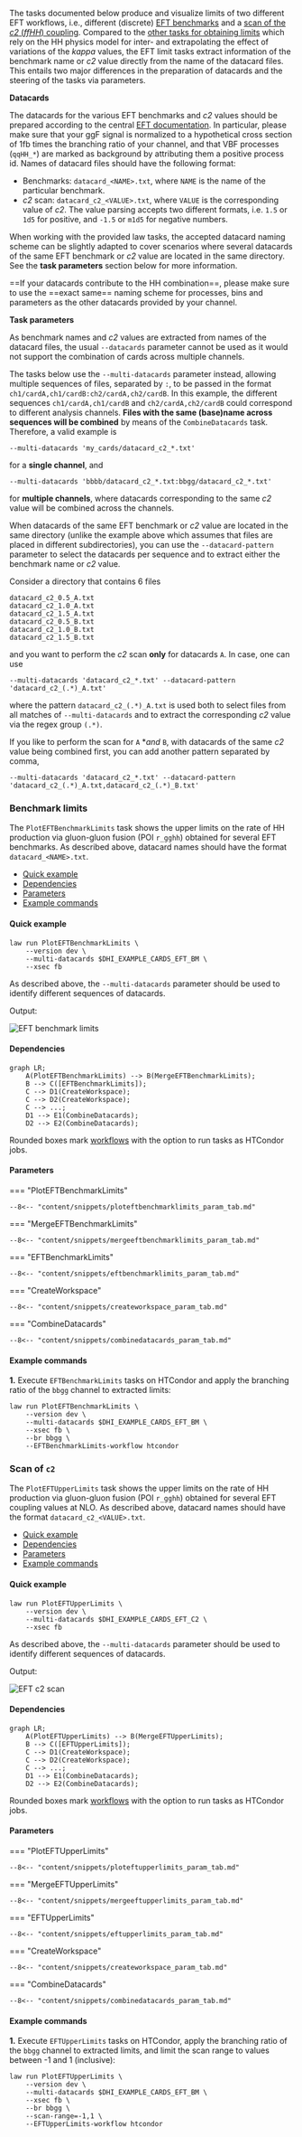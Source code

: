 The tasks documented below produce and visualize limits of two different EFT workflows, i.e., different (discrete) [EFT benchmarks](#benchmark-limits) and a [scan of the *c2* (*ffHH*) coupling](#scan-of-c2).
Compared to the [other tasks for obtaining limits](limits.md) which rely on the HH physics model for inter- and extrapolating the effect of variations of the *kappa* values, the EFT limit tasks extract information of the benchmark name or *c2* value directly from the name of the datacard files.
This entails two major differences in the preparation of datacards and the steering of the tasks via parameters.

**Datacards**

The datacards for the various EFT benchmarks and *c2* values should be prepared according to the central [EFT documentation](https://gitlab.cern.ch/hh/eft-benchmarks).
In particular, please make sure that your ggF signal is normalized to a hypothetical cross section of 1fb times the branching ratio of your channel, and that VBF processes (`qqHH_*`) are marked as background by attributing them a positive process id.
Names of datacard files should have the following format:

- Benchmarks: `datacard_<NAME>.txt`, where `NAME` is the name of the particular benchmark.
- *c2* scan: `datacard_c2_<VALUE>.txt`, where `VALUE` is the corresponding value of *c2*. The value parsing accepts two different formats, i.e. `1.5` or `1d5` for positive, and `-1.5` or `m1d5` for negative numbers.

When working with the provided law tasks, the accepted datacard naming scheme can be slightly adapted to cover scenarios where several datacards of the same EFT benchmark or *c2* value are located in the same directory.
See the **task parameters** section below for more information.

==If your datacards contribute to the HH combination==, please make sure to use the ==exact same== naming scheme for processes, bins and parameters as the other datacards provided by your channel.

**Task parameters**

As benchmark names and *c2* values are extracted from names of the datacard files, the usual `--datacards` parameter cannot be used as it would not support the combination of cards across multiple channels.

The tasks below use the `--multi-datacards` parameter instead, allowing multiple sequences of files, separated by `:`, to be passed in the format `ch1/cardA,ch1/cardB:ch2/cardA,ch2/cardB`.
In this example, the different sequences `ch1/cardA,ch1/cardB` and `ch2/cardA,ch2/cardB` could correspond to different analysis channels.
**Files with the same (base)name across sequences will be combined** by means of the `CombineDatacards` task.
Therefore, a valid example is

```shell
--multi-datacards 'my_cards/datacard_c2_*.txt'
```

for a **single channel**, and

```shell
--multi-datacards 'bbbb/datacard_c2_*.txt:bbgg/datacard_c2_*.txt'
```

for **multiple channels**, where datacards corresponding to the same *c2* value will be combined across the channels.

When datacards of the same EFT benchmark or *c2* value are located in the same directory (unlike the example above which assumes that files are placed in different subdirectories), you can use the `--datacard-pattern` parameter to select the datacards per sequence and to extract either the benchmark name or *c2* value.

Consider a directory that contains 6 files

```
datacard_c2_0.5_A.txt
datacard_c2_1.0_A.txt
datacard_c2_1.5_A.txt
datacard_c2_0.5_B.txt
datacard_c2_1.0_B.txt
datacard_c2_1.5_B.txt
```

and you want to perform the *c2* scan **only** for datacards `A`.
In case, one can use

```shell
--multi-datacards 'datacard_c2_*.txt' --datacard-pattern 'datacard_c2_(.*)_A.txt'
```

where the pattern `datacard_c2_(.*)_A.txt` is used both to select files from all matches of `--multi-datacards` and to extract the corresponding *c2* value via the regex group `(.*)`.

If you like to perform the scan for `A` **and* `B`, with datacards of the same *c2* value being combined first, you can add another pattern separated by comma,

```shell
--multi-datacards 'datacard_c2_*.txt' --datacard-pattern 'datacard_c2_(.*)_A.txt,datacard_c2_(.*)_B.txt'
```


### Benchmark limits

The `PlotEFTBenchmarkLimits` task shows the upper limits on the rate of HH production via gluon-gluon fusion (POI `r_gghh`) obtained for several EFT benchmarks.
As described above, datacard names should have the format `datacard_<NAME>.txt`.

- [Quick example](#quick-example)
- [Dependencies](#dependencies)
- [Parameters](#parameters)
- [Example commands](#example-commands)


#### Quick example

```shell
law run PlotEFTBenchmarkLimits \
    --version dev \
    --multi-datacards $DHI_EXAMPLE_CARDS_EFT_BM \
    --xsec fb
```

As described above, the `--multi-datacards` parameter should be used to identify different sequences of datacards.

Output:

![EFT benchmark limits](../images/limits__eft__benchmarks.png)


#### Dependencies

```mermaid
graph LR;
    A(PlotEFTBenchmarkLimits) --> B(MergeEFTBenchmarkLimits);
    B --> C([EFTBenchmarkLimits]);
    C --> D1(CreateWorkspace);
    C --> D2(CreateWorkspace);
    C --> ...;
    D1 --> E1(CombineDatacards);
    D2 --> E2(CombineDatacards);
```

Rounded boxes mark [workflows](practices.md#workflows) with the option to run tasks as HTCondor jobs.


#### Parameters

=== "PlotEFTBenchmarkLimits"

    --8<-- "content/snippets/ploteftbenchmarklimits_param_tab.md"

=== "MergeEFTBenchmarkLimits"

    --8<-- "content/snippets/mergeeftbenchmarklimits_param_tab.md"

=== "EFTBenchmarkLimits"

    --8<-- "content/snippets/eftbenchmarklimits_param_tab.md"

=== "CreateWorkspace"

    --8<-- "content/snippets/createworkspace_param_tab.md"

=== "CombineDatacards"

    --8<-- "content/snippets/combinedatacards_param_tab.md"


#### Example commands

**1.** Execute `EFTBenchmarkLimits` tasks on HTCondor and apply the branching ratio of the `bbgg` channel to extracted limits:

```shell hl_lines="5-6"
law run PlotEFTBenchmarkLimits \
    --version dev \
    --multi-datacards $DHI_EXAMPLE_CARDS_EFT_BM \
    --xsec fb \
    --br bbgg \
    --EFTBenchmarkLimits-workflow htcondor
```


### Scan of `c2`

The `PlotEFTUpperLimits` task shows the upper limits on the rate of HH production via gluon-gluon fusion (POI `r_gghh`) obtained for several EFT coupling values at NLO.
As described above, datacard names should have the format `datacard_c2_<VALUE>.txt`.

- [Quick example](#quick-example_1)
- [Dependencies](#dependencies_1)
- [Parameters](#parameters_1)
- [Example commands](#example-commands_1)


#### Quick example

```shell
law run PlotEFTUpperLimits \
    --version dev \
    --multi-datacards $DHI_EXAMPLE_CARDS_EFT_C2 \
    --xsec fb
```

As described above, the `--multi-datacards` parameter should be used to identify different sequences of datacards.

Output:

![EFT c2 scan](../images/limits__eft__c2.png)


#### Dependencies

```mermaid
graph LR;
    A(PlotEFTUpperLimits) --> B(MergeEFTUpperLimits);
    B --> C([EFTUpperLimits]);
    C --> D1(CreateWorkspace);
    C --> D2(CreateWorkspace);
    C --> ...;
    D1 --> E1(CombineDatacards);
    D2 --> E2(CombineDatacards);
```

Rounded boxes mark [workflows](practices.md#workflows) with the option to run tasks as HTCondor jobs.


#### Parameters

=== "PlotEFTUpperLimits"

    --8<-- "content/snippets/ploteftupperlimits_param_tab.md"

=== "MergeEFTUpperLimits"

    --8<-- "content/snippets/mergeeftupperlimits_param_tab.md"

=== "EFTUpperLimits"

    --8<-- "content/snippets/eftupperlimits_param_tab.md"

=== "CreateWorkspace"

    --8<-- "content/snippets/createworkspace_param_tab.md"

=== "CombineDatacards"

    --8<-- "content/snippets/combinedatacards_param_tab.md"


#### Example commands

**1.** Execute `EFTUpperLimits` tasks on HTCondor, apply the branching ratio of the `bbgg` channel to extracted limits, and limit the scan range to values between -1 and 1 (inclusive):

```shell hl_lines="5-7"
law run PlotEFTUpperLimits \
    --version dev \
    --multi-datacards $DHI_EXAMPLE_CARDS_EFT_BM \
    --xsec fb \
    --br bbgg \
    --scan-range=-1,1 \
    --EFTUpperLimits-workflow htcondor
```
